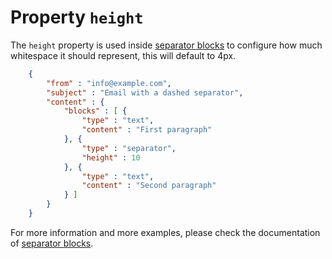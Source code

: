 # Property `height`

The `height` property is used inside <a href="/support/json/block-separator">separator blocks</a>
to configure how much whitespace it should represent, this will default to 4px.
````json
    {
        "from" : "info@example.com",
        "subject" : "Email with a dashed separator",
        "content" : {
            "blocks" : [ {
                "type" : "text",
                "content" : "First paragraph"
            }, {
                "type" : "separator",
                "height" : 10
            }, {
                "type" : "text",
                "content" : "Second paragraph"
            } ]
        }
    }
````
For more information and more examples, please check the documentation
of <a href="/support/json/block-separator">separator blocks</a>.

